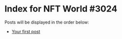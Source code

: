 # Index for NFT World #3024
Posts will be displayed in the order below:

- [Your first post](./001-first.md)

